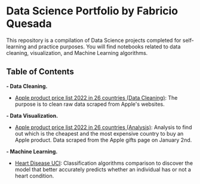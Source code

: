 # Data Science Portfolio by Fabricio Quesada

This repository is a compilation of Data Science projects completed for self-learning and practice purposes. You will find notebooks related to data cleaning, visualization, and Machine Learning algorithms.


## Table of Contents

**- Data Cleaning.**
 -  [Apple product price list 2022 in 26 countries (Data Cleaning)](https://github.com/Fab1193/DataAnalysis/blob/12daf93009ed4e9a51d2a4a8ae31215e0e821f6a/Apple%20Product%20Prices%20from%2026%20Countries%20(Data%20Cleaning).ipynb): The purpose is to clean raw data scraped from Apple's websites.

**- Data Visualization.**
 -  [Apple product price list 2022 in 26 countries (Analysis)](https://github.com/Fab1193/DataAnalysis/tree/12daf93009ed4e9a51d2a4a8ae31215e0e821f6a/Apple%20Product%20Prices%20from%2026%20Countries%20(Analysis)): Analysis to find out which is the cheapest and the most expensive country to buy an Apple product. Data scraped from the Apple gifts page on January 2nd.


**- Machine Learning.**
  -   [Heart Disease UCI](https://github.com/Fab1193/DataAnalysis/blob/main/Heart%20Disease.ipynb): Classification algorithms comparison to discover the model that better accurately predicts whether an individual has or not a heart condition.
